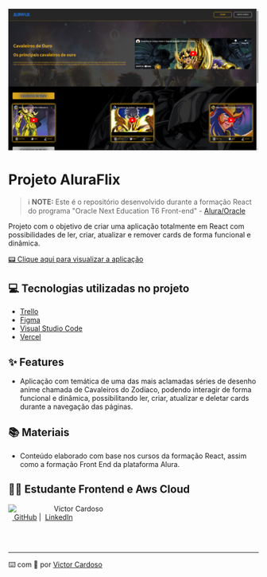 <p align="center">
    <img width="800" src="src/pages/PaginaBase/printChallengeAluraFlix.png">
</p>

# Projeto AluraFlix


 > ℹ️ **NOTE:** Este é o repositório desenvolvido durante a formação React do programa "Oracle Next Education T6 Front-end" - [Alura/Oracle](https://cursos.alura.com.br)

Projeto com o objetivo de criar uma aplicação totalmente em React com possibilidades de ler, criar, atualizar e remover cards de forma funcional e dinâmica. 

<a href="https://challenge-alura-flix-gold.vercel.app/" title="View Project now"> 📟 Clique aqui para visualizar a aplicação</a>

## 💻 Tecnologias utilizadas no projeto

- [Trello](https://trello.com/) 
- [Figma](https://www.figma.com/)
- [Visual Studio Code](https://code.visualstudio.com/)
- [Vercel](https://vercel.com/)

## ✨ Features

- Aplicação com temática de uma das mais aclamadas séries de desenho anime chamada de Cavaleiros do Zodíaco, podendo interagir de forma funcional e dinâmica, possibilitando ler, criar, atualizar e deletar cards durante a navegação das páginas.

## 📚 Materiais

- Conteúdo elaborado com base nos cursos da formação React, assim como a formação Front End da plataforma Alura.

## 👨‍💻 Estudante Frontend e Aws Cloud

<p>
    <img 
      align=left 
      margin=10 
      width=80 
      src="https://github.com/VictorSamuraiWol.png"
    />
    <p>&nbsp&nbsp&nbspVictor Cardoso<br>
    &nbsp&nbsp<a href="https://github.com/VictorSamuraiWol">
    GitHub</a>&nbsp;|&nbsp;
    <a href="https://www.linkedin.com/in/victor-cardoso-cloud-front/">LinkedIn</a>

<br/><br/>

---

⌨️ com 💚 por [Victor Cardoso](https://github.com/VictorSamuraiWol)
